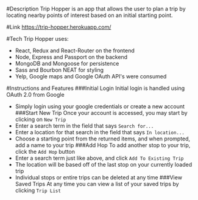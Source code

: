 #Description
Trip Hopper is an app that allows the user to plan a trip by locating nearby
points of interest based on an initial starting point.

#Link
https://trip-hopper.herokuapp.com/

#Tech
Trip Hopper uses:
  - React, Redux and React-Router on the frontend
  - Node, Express and Passport on the backend
  - MongoDB and Mongoose for persistence
  - Sass and Bourbon NEAT for styling
  - Yelp, Google maps and Google OAuth API's were consumed


#Instructions and Features
###Initial Login
Initial login is handled using OAuth 2.0 from Google
  - Simply login using your google credentials or create a new account
###Start New Trip
Once your account is accessed, you may start by clicking on `New Trip`
  - Enter a search term in the field that says `Search for...`
  - Enter a location for that search in the field that says `In location...`
  - Choose a starting point from the returned items, and when prompted,
    add a name to your trip
###Add Hop
To add another stop to your trip, click the `Add Hop` button
  - Enter a search term just like above, and click `Add To Existing Trip`
  - The location will be based off of the last stop on your currently loaded trip
  - Individual stops or entire trips can be deleted at any time
###View Saved Trips
At any time you can view a list of your saved trips by clicking `Trip List`
